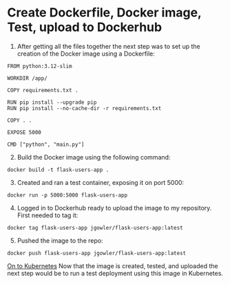 # Create Dockerfile, Docker image, Test, upload to Dockerhub

1. After getting all the files together the next step was to set up the creation of the Docker image using a Dockerfile:

```
FROM python:3.12-slim

WORKDIR /app/

COPY requirements.txt .

RUN pip install --upgrade pip
RUN pip install --no-cache-dir -r requirements.txt

COPY . .

EXPOSE 5000

CMD ["python", "main.py"]
```

2. Build the Docker image using the following command:

`docker build -t flask-users-app .`

3. Created and ran a test container, exposing it on port 5000:

`docker run -p 5000:5000 flask-users-app`

4. Logged in to Dockerhub ready to upload the image to my repository. First needed to tag it:

`docker tag flask-users-app jgowler/flask-users-app:latest`

5. Pushed the image to the repo:

`docker push flask-users-app jgowler/flask-users-app:latest`

[On to Kubernetes](https://github.com/jgowler/Python-Terraform-Kubernetes-Project/tree/main/Kubernetes-Files)
Now that the image is created, tested, and uploaded the next step would be to run a test deployment using this image in Kubernetes.
